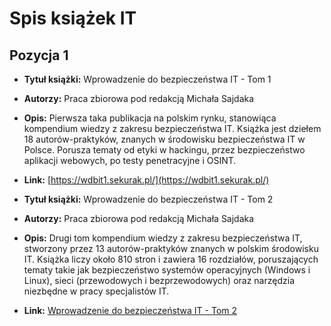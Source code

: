 # Spis książek IT

## Pozycja 1
- **Tytuł książki:** Wprowadzenie do bezpieczeństwa IT - Tom 1
- **Autorzy:** Praca zbiorowa pod redakcją Michała Sajdaka  
- **Opis:** Pierwsza taka publikacja na polskim rynku, stanowiąca kompendium wiedzy z zakresu bezpieczeństwa IT. Książka jest dziełem 18 autorów-praktyków, znanych w środowisku bezpieczeństwa IT w Polsce. Porusza tematy od etyki w hackingu, przez bezpieczeństwo aplikacji webowych, po testy penetracyjne i OSINT.
- **Link:** [https://wdbit1.sekurak.pl/](https://wdbit1.sekurak.pl/)

- **Tytuł książki:** Wprowadzenie do bezpieczeństwa IT - Tom 2  
- **Autorzy:** Praca zbiorowa pod redakcją Michała Sajdaka  
- **Opis:** Drugi tom kompendium wiedzy z zakresu bezpieczeństwa IT, stworzony przez 13 autorów-praktyków znanych w polskim środowisku IT. Książka liczy około 810 stron i zawiera 16 rozdziałów, poruszających tematy takie jak bezpieczeństwo systemów operacyjnych (Windows i Linux), sieci (przewodowych i bezprzewodowych) oraz narzędzia niezbędne w pracy specjalistów IT.  
- **Link:** [Wprowadzenie do bezpieczeństwa IT - Tom 2](https://wdbit2.sekurak.pl/)

